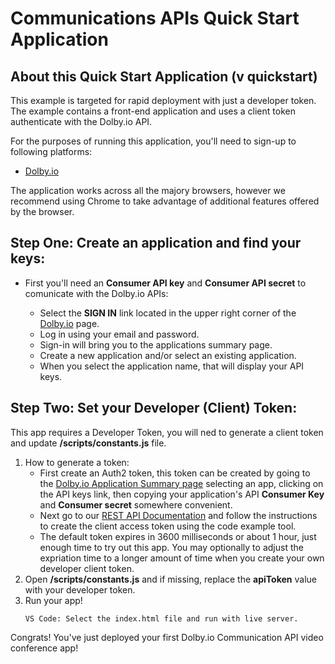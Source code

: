 # Communications APIs Quick Start Application

## About this Quick Start Application (v quickstart)
 
This example is targeted for rapid deployment with just a developer token. The example contains a front-end application and uses a client token authenticate with the Dolby.io API. 

For the purposes of running this application, you'll need to sign-up to following platforms:
- [Dolby.io](https://dolby.io/signup)

The application works across all the majory browsers, however we recommend using Chrome to take advantage of additional features offered by the browser. 


##  Step One: Create an application and find your keys:

 - First you'll need an **Consumer API key** and **Consumer API secret** to comunicate with the Dolby.io APIs:
  
	- Select the  **SIGN IN**  link located in the upper right corner of the [Dolby.io](https://dolby.io) page. 
     - Log in using your email and password.
     - Sign-in will bring you to the applications summary page.
     - Create a new application and/or select an existing application.
     - When you select the application name, that will display your API keys. 
  
## Step Two: Set your Developer (Client) Token:
This app requires a Developer Token, you will ned to generate a client token and update **/scripts/constants.js** file.
  1. How to generate a token:  
     - First create an Auth2 token, this token can be created by going to the [Dolby.io Application Summary page](https://dashboard.dolby.io) selecting an app, clicking on the API keys link, then copying your application's API **Consumer Key** and **Consumer secret** somewhere convenient.  
     - Next go to our [REST API Documentation](https://docs.dolby.io/communications-apis/reference/get-client-access-token) and follow the instructions to create the client access token using the code example tool. 
     - The default token expires in 3600 milliseconds or about 1 hour, just enough time to try out this app.  You may optionally to adjust the expriation time to a longer amount of time when you create your own developer client token.
  2. Open **/scripts/constants.js** and if missing, replace the **apiToken** value with your developer token.
  3. Run your app! 
      ```
      VS Code: Select the index.html file and run with live server.
      ```
  Congrats! You've just deployed your first Dolby.io Communication API video conference app!
